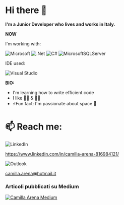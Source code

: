 # Hi there 👋
<b>I'm a Junior Developer who lives and works in Italy.</b>


<b>NOW</b>

I'm working with:

![Microsoft](https://img.shields.io/badge/Microsoft-0078D4?style=for-the-badge&logo=microsoft&logoColor=white)
![.Net](https://img.shields.io/badge/.NET-5C2D91?style=for-the-badge&logo=.net&logoColor=white)
![C#](https://img.shields.io/badge/c%23-%23239120.svg?style=for-the-badge&logo=c-sharp&logoColor=white) 
![MicrosoftSQLServer](https://img.shields.io/badge/Microsoft%20SQL%20Sever-CC2927?style=for-the-badge&logo=microsoft%20sql%20server&logoColor=white)

IDE used:

![Visual Studio](https://img.shields.io/badge/Visual%20Studio-5C2D91.svg?style=for-the-badge&logo=visual-studio&logoColor=white)

<b>BIO:</b>
-  I'm learning how to write efficient code
-  I like 🍕🍕 & 🍦🍦
- ⚡️Fun fact: I'm passionate about space 🚀

# 📫 Reach me:

![LinkedIn](https://img.shields.io/badge/linkedin-%230077B5.svg?style=for-the-badge&logo=linkedin&logoColor=white)

https://www.linkedin.com/in/camilla-arena-816984121/

![Outlook](https://img.shields.io/badge/Microsoft_Outlook-0078D4?style=for-the-badge&logo=microsoft-outlook&logoColor=white)

camilla.arena@hotmail.it

### Articoli pubblicati su Medium
[![Camilla Arena Medium](https://github-readme-medium.vercel.app/?username=camilla.arena21)](https://medium.com/@camilla.arena21)
